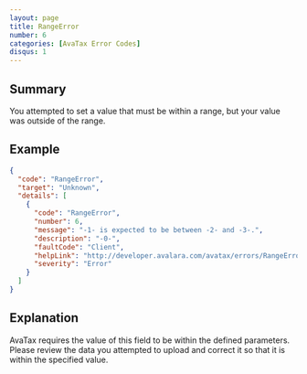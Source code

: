 ```yaml
---
layout: page
title: RangeError
number: 6
categories: [AvaTax Error Codes]
disqus: 1
---
```


## Summary

You attempted to set a value that must be within a range, but your value was outside of the range.

## Example

```json
{
  "code": "RangeError",
  "target": "Unknown",
  "details": [
    {
      "code": "RangeError",
      "number": 6,
      "message": "-1- is expected to be between -2- and -3-.",
      "description": "-0-",
      "faultCode": "Client",
      "helpLink": "http://developer.avalara.com/avatax/errors/RangeError",
      "severity": "Error"
    }
  ]
}
```

## Explanation

AvaTax requires the value of this field to be within the defined parameters.  Please review the data you attempted to upload and correct it so that it is within the specified value.
